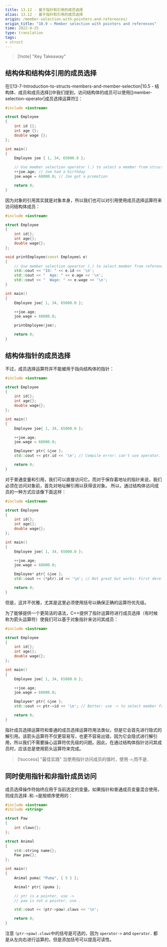 ```yaml
---
title: 13.12 - 基于指针和引用的成员选择
alias: 13.12 - 基于指针和引用的成员选择
origin: /member-selection-with-pointers-and-references/
origin_title: "10.9 — Member selection with pointers and references"
time: 2022-8-25
type: translation
tags:
- struct
---
```

> [!note] "Key Takeaway"

## 结构体和结构体引用的成员选择

在[[13-7-Introduction-to-structs-members-and-member-selection|10.5 - 结构体、成员和成员选择]]中我们提到，访问结构体的成员可以使用[[member-selection-operator|成员选择运算符]]：
```cpp
#include <iostream>

struct Employee
{
    int id {};
    int age {};
    double wage {};
};

int main()
{
    Employee joe { 1, 34, 65000.0 };

    // Use member selection operator (.) to select a member from struct object
    ++joe.age; // Joe had a birthday
    joe.wage = 68000.0; // Joe got a promotion

    return 0;
}
```

因为对象的引用其实就是对象本身，所以我们也可以对引用使用成员选择运算符来访问结构体成员：

```cpp
#include <iostream>

struct Employee
{
    int id{};
    int age{};
    double wage{};
};

void printEmployee(const Employee& e)
{
    // Use member selection opeartor (.) to select member from reference to struct
    std::cout << "Id: " << e.id << '\n';
    std::cout << "  Age: " << e.age << '\n';
    std::cout << "  Wage: " << e.wage << '\n';
}

int main()
{
    Employee joe{ 1, 34, 65000.0 };

    ++joe.age;
    joe.wage = 68000.0;

    printEmployee(joe);

    return 0;
}
```


## 结构体指针的成员选择

不过，成员选择运算符并不能被用于指向结构体的指针：
```cpp
#include <iostream>

struct Employee
{
    int id{};
    int age{};
    double wage{};
};

int main()
{
    Employee joe{ 1, 34, 65000.0 };

    ++joe.age;
    joe.wage = 68000.0;

    Employee* ptr{ &joe };
    std::cout << ptr.id << '\n'; // Compile error: can't use operator. with pointers

    return 0;
}
```

对于普通变量和引用，我们可以直接访问它。而对于保存着地址的指针来说，我们必须在访问对象前，首先对地址解引用以获得该对象。 所以，通过结构体访问成员的一种方式应该像下面这样：

```cpp
#include <iostream>

struct Employee
{
    int id{};
    int age{};
    double wage{};
};

int main()
{
    Employee joe{ 1, 34, 65000.0 };

    ++joe.age;
    joe.wage = 68000.0;

    Employee* ptr{ &joe };
    std::cout << (*ptr).id << '\n'; // Not great but works: First dereference ptr, then use member selection

    return 0;
}
```

但是，这并不优雅，尤其是这里必须使用括号以确保正确的运算符优先级。

为了能够提供一个更简洁的语法，C++提供了指针运算符进行成员选择（有时候称为箭头运算符）使我们可以基于对象指针来访问其成员：

```cpp
#include <iostream>

struct Employee
{
    int id{};
    int age{};
    double wage{};
};

int main()
{
    Employee joe{ 1, 34, 65000.0 };

    ++joe.age;
    joe.wage = 68000.0;

    Employee* ptr{ &joe };
    std::cout << ptr->id << '\n'; // Better: use -> to select member from pointer to object

    return 0;
}
```

指针成员选择运算符和普通的成员选择运算符用法类似，但是它会首先进行隐式的解引用。该箭头运算符不仅更容易写，也更不容易出错，因为它会隐式进行解引用，所以我们不需要操心运算符优先级的问题。因此，在通过结构体指针访问其成员时，应该总是使用箭头运算符来完成。

> [!success] "最佳实践"
> 当使用指针访问成员的值时，使用`->`;而不是`.`
	
## 同时使用指针和非指针成员访问

成员选择操作符始终应用于当前选定的变量。如果指针和普通成员变量混合使用，则成员选择`.`和`->`是按顺序使用的：

```cpp
#include <iostream>
#include <string>

struct Paw
{
    int claws{};
};

struct Animal
{
    std::string name{};
    Paw paw{};
};

int main()
{
    Animal puma{ "Puma", { 5 } };

    Animal* ptr{ &puma };

    // ptr is a pointer, use ->
    // paw is not a pointer, use .

    std::cout << (ptr->paw).claws << '\n';

    return 0;
}
```


注意 `(ptr->paw).claws`中的括号是可选的，因为 `operator->` and `operator.` 都是从左向右进行运算的，但是添加括号可以提高可读性。
